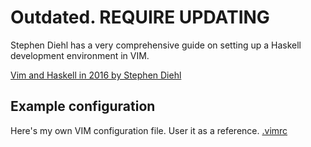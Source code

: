 # Outdated. REQUIRE UPDATING

Stephen Diehl has a very comprehensive guide on setting up a Haskell development environment in VIM.

[Vim and Haskell in 2016 by Stephen Diehl](http://www.stephendiehl.com/posts/vim_2016.html)

## Example configuration
Here's my own VIM configuration file. User it as a reference.
[.vimrc](config/.vimrc)
